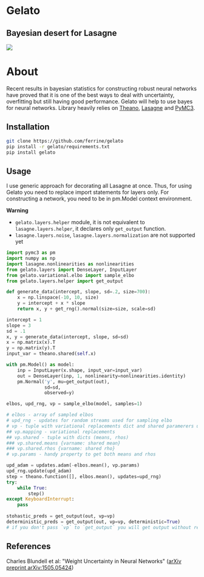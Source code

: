 # Gelato
## Bayesian desert for Lasagne

![](img/gelato.jpg)

# About
Recent results in bayesian statistics for constructing robust neural networks have proved that it is one of the best ways to deal with uncertainty, overfitting but still having good performance. Gelato will help to use bayes for neural networks.
Library heavily relies on [Theano](https://github.com/Theano/Theano), [Lasagne](https://github.com/Lasagne/Lasagne) and [PyMC3](https://github.com/pymc-devs/pymc3).

Installation
------------

```bash
git clone https://github.com/ferrine/gelato
pip install -r gelato/requirements.txt
pip install gelato
```

Usage
-----
I use generic approach for decorating all Lasagne at once. Thus, for using Gelato you need to replace import statements for layers only. For constructing a network, you need to be in pm.Model context environment.

**Warning**
 - `gelato.layers.helper` module, it is not equivalent to `lasagne.layers.helper`, it declares only `get_output` function.
 - `lasagne.layers.noise`, `lasagne.layers.normalization` are not supported yet


```python
import pymc3 as pm
import numpy as np
import lasagne.nonlinearities as nonlinearities
from gelato.layers import DenseLayer, InputLayer
from gelato.variational.elbo import sample_elbo
from gelato.layers.helper import get_output

def generate_data(intercept, slope, sd=.2, size=700):
    x = np.linspace(-10, 10, size)
    y = intercept + x * slope
    return x, y + get_rng().normal(size=size, scale=sd)

intercept = 1
slope = 3
sd = .1
x, y = generate_data(intercept, slope, sd=sd)
x = np.matrix(x).T
y = np.matrix(y).T
input_var = theano.shared(self.x)

with pm.Model() as model:
    inp = InputLayer(x.shape, input_var=input_var)
    out = DenseLayer(inp, 1, nonlinearity=nonlinearities.identity)
    pm.Normal('y', mu=get_output(out),
              sd=sd,
              observed=y)

elbos, upd_rng, vp = sample_elbo(model, samples=1)

# elbos - array of sampled elbos
# upd_rng - updates for random streams used for sampling elbo
# vp - tuple with variational replacements dict and shared paramerers used for approximating
## vp.mapping - variational replacements
## vp.shared - tuple with dicts (means, rhos)
### vp.shared.means {varname: shared mean}
### vp.shared.rhos {varname: shared rho}
# vp.params - handy property to get both means and rhos

upd_adam = updates.adam(-elbos.mean(), vp.params)
upd_rng.update(upd_adam)
step = theano.function([], elbos.mean(), updates=upd_rng)
try:
    while True:
        step()
except KeyboardInterrupt:
    pass
    
stohastic_preds = get_output(out, vp=vp)
deterministic_preds = get_output(out, vp=vp, deterministic=True)
# if you don't pass `vp` to `get_output` you will get output without replacements in graph
```

References
----------
Charles Blundell et al: "Weight Uncertainty in Neural Networks" ([arXiv preprint arXiv:1505.05424](https://arxiv.org/abs/1505.05424))
